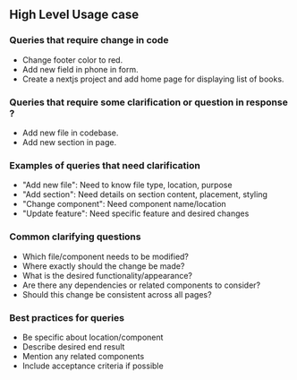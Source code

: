 ## High Level Usage case

### Queries that require change in code
- Change footer color to red.
- Add new field in phone in form.
- Create a nextjs project and add home page for displaying list of books.

### Queries that require some clarification or question in response ? 
- Add new file in codebase.
- Add new section in page.

### Examples of queries that need clarification
- "Add new file": Need to know file type, location, purpose
- "Add section": Need details on section content, placement, styling
- "Change component": Need component name/location
- "Update feature": Need specific feature and desired changes

### Common clarifying questions
- Which file/component needs to be modified?
- Where exactly should the change be made?
- What is the desired functionality/appearance?
- Are there any dependencies or related components to consider?
- Should this change be consistent across all pages?

### Best practices for queries
- Be specific about location/component
- Describe desired end result
- Mention any related components
- Include acceptance criteria if possible

